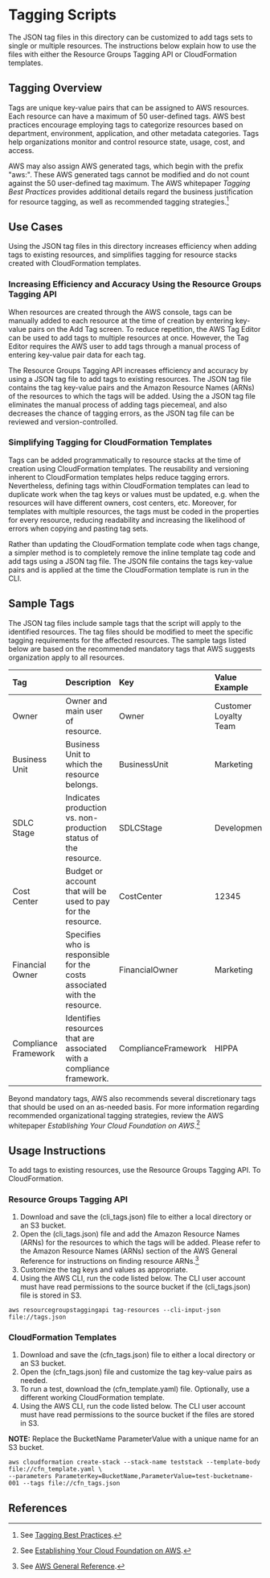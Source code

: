 # Tagging Scripts

The JSON tag files in this directory can be customized to add tags sets to single or multiple resources.  The instructions below explain how to use the files with either the Resource Groups Tagging API or CloudFormation templates.

## Tagging Overview

Tags are unique key-value pairs that can be assigned to AWS resources.  Each resource can have a maximum of 50 user-defined tags.  AWS best practices encourage employing tags to categorize resources based on department, environment, application, and other metadata categories.  Tags help organizations  monitor and control resource state, usage, cost, and access. 

AWS may also assign AWS generated tags, which begin with the prefix "aws:".  These AWS generated tags cannot be modified and do not count against the 50 user-defined tag maximum.  The AWS whitepaper *Tagging Best Practices* provides additional details regard the business justification for resource tagging, as well as recommended tagging strategies.[^1]

## Use Cases

Using the JSON tag files in this directory increases efficiency when adding tags to existing resources, and simplifies tagging for resource stacks created with CloudFormation templates.

### Increasing Efficiency and Accuracy Using the Resource Groups Tagging API

When resources are created through the AWS console, tags can be manually added to each resource at the time of creation by entering key-value pairs on the Add Tag screen.  To reduce repetition, the AWS Tag Editor can be used to add tags to multiple resources at once.  However, the Tag Editor requires the AWS user to add tags through a manual process of entering key-value pair data for each tag.

The Resource Groups Tagging API increases efficiency and accuracy by using a JSON tag file to add tags to existing resources.  The JSON tag file contains the tag key-value pairs and the Amazon Resource Names (ARNs) of the resources to which the tags will be added.  Using the a JSON tag file eliminates the manual process of adding tags piecemeal, and also decreases the chance of tagging errors, as the JSON tag file can be reviewed and version-controlled.

### Simplifying Tagging for CloudFormation Templates

Tags can be added programmatically to resource stacks at the time of creation using CloudFormation templates.  The reusability and versioning inherent to CloudFormation templates helps reduce tagging errors.  Nevertheless, defining tags within CloudFormation templates can lead to duplicate work when the tag keys or values must be updated, e.g. when the resources will have different owners, cost centers, etc.  Moreover, for templates with multiple resources, the tags must be coded in the properties for every resource, reducing readability and increasing the likelihood of errors when copying and pasting tag sets.

Rather than updating the CloudFormation template code when tags change, a simpler method is to completely remove the inline template tag code and add tags using a JSON tag file.  The JSON file contains the tags key-value pairs and is applied at the time the CloudFormation template is run in the CLI.

## Sample Tags

The JSON tag files include sample tags that the script will apply to the identified resources.  The tag files should be modified to meet the specific tagging requirements for the affected resources.  The sample tags listed below are based on the recommended mandatory tags that AWS suggests organization apply to all resources.

| Tag | Description | Key | Value Example |
|:-----------------|:------------|:--------|:--------|
| Owner | Owner and main user of resource. | Owner | Customer Loyalty Team |
| Business Unit | Business Unit to which the resource belongs. | BusinessUnit | Marketing |
| SDLC Stage | Indicates production vs. non-production status of the resource. | SDLCStage | Development |
| Cost Center | Budget or account that will be used to pay for the resource. | CostCenter | 12345 |
| Financial Owner | Specifies who is responsible for the costs associated with the resource. | FinancialOwner | Marketing |
| Compliance Framework | Identifies resources that are associated with a compliance framework. | ComplianceFramework | HIPPA |

Beyond mandatory tags, AWS also recommends several discretionary tags that should be used on an as-needed basis.  For more information regarding recommended organizational tagging strategies, review the AWS whitepaper *Establishing Your Cloud Foundation on AWS*.[^2]

## Usage Instructions

To add tags to existing resources, use the Resource Groups Tagging API.  To CloudFormation.

### Resource Groups Tagging API

1. Download and save the (cli_tags.json) file to either a local directory or an S3 bucket.
2. Open the (cli_tags.json) file and add the Amazon Resource Names (ARNs) for the resources to which the tags will be added.  Please refer to the Amazon Resource Names (ARNs) section of the AWS General Reference for instructions on finding resource ARNs.[^3]
3. Customize the tag keys and values as appropriate. 
4. Using the AWS CLI, run the code listed below.  The CLI user account must have read permissions to the source bucket if the (cli_tags.json) file is stored in S3.

```
aws resourcegroupstaggingapi tag-resources --cli-input-json file://tags.json
```

### CloudFormation Templates

1. Download and save the (cfn_tags.json) file to either a local directory or an S3 bucket.
2. Open the (cfn_tags.json) file and customize the tag key-value pairs as needed. 
3. To run a test, download the (cfn_template.yaml) file.  Optionally, use a different working CloudFormation template.
4. Using the AWS CLI, run the code listed below.  The CLI user account must have read permissions to the source bucket if the files are stored in S3.

**NOTE:** Replace the BucketName ParameterValue with a unique name for an S3 bucket.

```
aws cloudformation create-stack --stack-name teststack --template-body file://cfn_template.yaml \
--parameters ParameterKey=BucketName,ParameterValue=test-bucketname-001 --tags file://cfn_tags.json
```

## References
[^1]:See [Tagging Best Practices](https://docs.aws.amazon.com/whitepapers/latest/tagging-best-practices/tagging-best-practices.html).
[^2]:See [Establishing Your Cloud Foundation on AWS](https://docs.aws.amazon.com/whitepapers/latest/establishing-your-cloud-foundation-on-aws/welcome.html).
[^3]:See [AWS General Reference](https://docs.aws.amazon.com/general/latest/gr/aws-arns-and-namespaces.html).
